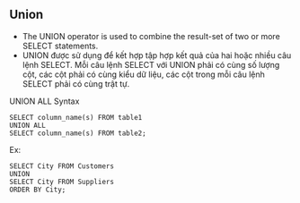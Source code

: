 
## Union

- The UNION operator is used to combine the result-set of two or more SELECT statements.
- UNION được sử dụng để kết hợp tập hợp kết quả của hai hoặc nhiều câu lệnh SELECT. Mỗi câu lệnh SELECT với UNION phải có cùng số lượng cột, các cột phải có cùng kiểu dữ liệu, các cột trong mỗi câu lệnh SELECT phải có cùng trật tự.


UNION ALL Syntax
```roomsql
SELECT column_name(s) FROM table1
UNION ALL
SELECT column_name(s) FROM table2;
```


Ex:
```roomsql
SELECT City FROM Customers
UNION
SELECT City FROM Suppliers
ORDER BY City;
```




